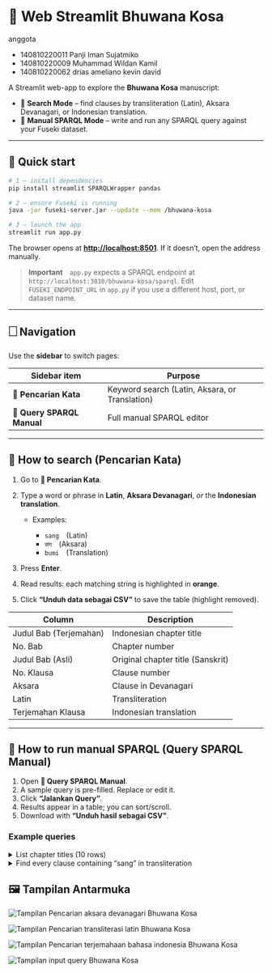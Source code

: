 # 📜 Web Streamlit Bhuwana Kosa
anggota
- 140810220011	Panji Iman Sujatmiko
- 140810220009	Muhammad Wildan Kamil
- 140810220062	drias ameliano kevin david

A Streamlit web-app to explore the **Bhuwana Kosa** manuscript:

* 🔎 **Search Mode** – find clauses by transliteration (Latin), Aksara Devanagari, or Indonesian translation.
* 🧠 **Manual SPARQL Mode** – write and run any SPARQL query against your Fuseki dataset.

---

## 🚀 Quick start

```bash
# 1 – install dependencies
pip install streamlit SPARQLWrapper pandas

# 2 – ensure Fuseki is running
java -jar fuseki-server.jar --update --mem /bhuwana-kosa

# 3 – launch the app
streamlit run app.py
```

The browser opens at **[http://localhost:8501](http://localhost:8501)**.
If it doesn’t, open the address manually.

> **Important** `app.py` expects a SPARQL endpoint at
> `http://localhost:3030/bhuwana-kosa/sparql`.
> Edit `FUSEKI_ENDPOINT_URL` in `app.py` if you use a different host, port, or dataset name.

---

## 🗌 Navigation

Use the **sidebar** to switch pages:

| Sidebar item               | Purpose                                        |
| -------------------------- | ---------------------------------------------- |
| **🔎 Pencarian Kata**      | Keyword search (Latin, Aksara, or Translation) |
| **🧠 Query SPARQL Manual** | Full manual SPARQL editor                      |

---

## 🔎 How to search (Pencarian Kata)

1. Go to **🔎 Pencarian Kata**.
2. Type a word or phrase in **Latin**, **Aksara Devanagari**, *or* the **Indonesian translation**.

   * Examples:

     * `sang` (Latin)
     * `संग` (Aksara)
     * `bumi` (Translation)
3. Press **Enter**.
4. Read results: each matching string is highlighted in **orange**.
5. Click **“Unduh data sebagai CSV”** to save the table (highlight removed).

| Column                 | Description                       |
| ---------------------- | --------------------------------- |
| Judul Bab (Terjemahan) | Indonesian chapter title          |
| No. Bab                | Chapter number                    |
| Judul Bab (Asli)       | Original chapter title (Sanskrit) |
| No. Klausa             | Clause number                     |
| Aksara                 | Clause in Devanagari              |
| Latin                  | Transliteration                   |
| Terjemahan Klausa      | Indonesian translation            |

---

## 🧠 How to run manual SPARQL (Query SPARQL Manual)

1. Open **🧠 Query SPARQL Manual**.
2. A sample query is pre-filled. Replace or edit it.
3. Click **“Jalankan Query”**.
4. Results appear in a table; you can sort/scroll.
5. Download with **“Unduh hasil sebagai CSV”**.

### Example queries

<details>
<summary>List chapter titles (10 rows)</summary>

```sparql
PREFIX bk: <http://contoh.org/bhuwanakosa#>
SELECT ?nomorBab ?judulBab
WHERE {
  ?bab a bk:Bab ;
       bk:nomorBab ?nomorBab ;
       bk:judulBab ?judulBab .
}
ORDER BY ?nomorBab
LIMIT 10
```

</details>

<details>
<summary>Find every clause containing “sang” in transliteration</summary>

```sparql
PREFIX bk: <http://contoh.org/bhuwanakosa#>
SELECT ?nomorBab ?nomorKlausa ?latin
WHERE {
  ?klausa a bk:Klausa ;
          bk:nomorKlausa ?nomorKlausa ;
          bk:transliterasiLatin ?latin ;
          bk:bagianDariBab ?bab .
  ?bab bk:nomorBab ?nomorBab .
  FILTER CONTAINS(LCASE(?latin), "sang")
}
ORDER BY ?nomorBab ?nomorKlausa
```

</details>

## 🖼️ Tampilan Antarmuka

![Tampilan Pencarian aksara devanagari Bhuwana Kosa](https://drive.google.com/uc?export=view&id=1wPjktqKrHUvcpa6cMTidfGYGkB_CIsbz)

![Tampilan Pencarian transliterasi latin Bhuwana Kosa](https://drive.google.com/file/d/10WTZdMpCWxPGAl8Y6Pt9KtJ4FyUbrAnF/view?usp=drive_link)

![Tampilan Pencarian terjemahaan bahasa indonesia Bhuwana Kosa](https://drive.google.com/file/d/1dlXtXdtkNNnpl03ToHAbmS2x9e8tJkfr/view?usp=drive_link)

![Tampilan input query Bhuwana Kosa](https://drive.google.com/file/d/1wPjktqKrHUvcpa6cMTidfGYGkB_CIsbz/view?usp=sharing)

